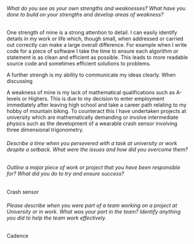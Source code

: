 ###### What do you see as your own strengths and weaknesses? What have you done to build on your strengths and develop areas of weakness?
One strength of mine is a strong attention to detail. I can easily identify details in my work or life which, though small, when addressed or carried out correctly can make a large overall difference. For example when I write code for a piece of software I take the time to ensure each algorithm or statement is as clean and efficient as possible. This leads to more readable source code and sometimes efficient solutions to problems.

A further strengh is my ability to communicate my ideas clearly. When discussing 

A weakness of mine is my lack of mathematical qualifications such as A-levels or Highers. This is due to my decision to enter employment immediately after leaving high school and take a career path relating to my hobby of mountain biking. To counteract this I have undertaken projects at university which are mathematically demanding or involve intermediate physics such as the development of a wearable crash sensor involving three dimensional trigonometry.



###### Describe a time when you persevered with a task at university or work despite a setback. What were the issues and how did you overcome them?


###### Outline a major piece of work or project that you have been responsible for? What did you do to try and ensure success?
Crash sensor

###### Please describe when you were part of a team working on a project at University or in work. What was your part in the team? Identify anything you did to help the team work effectively.
Cadence
